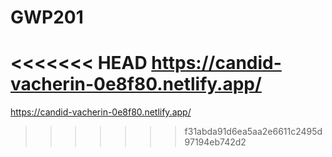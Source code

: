 # GWP201
<<<<<<< HEAD
https://candid-vacherin-0e8f80.netlify.app/
=======
https://candid-vacherin-0e8f80.netlify.app/
>>>>>>> f31abda91d6ea5aa2e6611c2495d97194eb742d2
